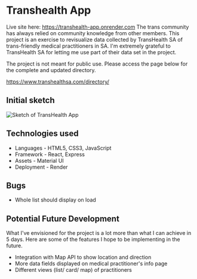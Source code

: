 # Transhealth App
Live site here: https://transhealth-app.onrender.com
The trans community has always relied on community knowledge from other members. This project is an exercise to revisualize data collected by TransHealth SA of trans-friendly medical practitioners in SA. I'm extremely grateful to TransHealth SA for letting me use part of their data set in the project.

The project is not meant for public use. Please access the page below for the complete and updated directory.

https://www.transhealthsa.com/directory/

## Initial sketch
![Sketch of TransHealth App](/transhealth-api-app/Transhealth-sketch.jpg)

## Technologies used
- Languages - HTML5, CSS3, JavaScript
- Framework - React, Express
- Assets - Material UI
- Deployment - Render

## Bugs
- Whole list should display on load

## Potential Future Development
What I've envisioned for the project is a lot more than what I can achieve in 5 days. Here are some of the features I hope to be implementing in the future.
- Integration with Map API to show location and direction
- More data fields displayed on medical practitioner's info page
- Different views (list/ card/ map) of practitioners